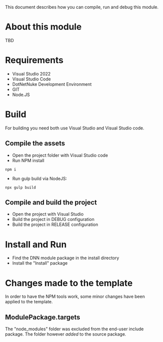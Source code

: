 This document describes how you can compile, run and debug this module.

# About this module
TBD

# Requirements
- Visual Studio 2022
- Visual Studio Code
- DotNetNuke Development Environment
- GIT
- Node.JS

# Build
For building you need both use Visual Studio and Visual Studio code.

## Compile the assets
- Open the project folder with Visual Studio code
- Run NPM install

```
npm i
```

- Run gulp build via NodeJS:

```
npx gulp build
```

## Compile and build the project
- Open the project with Visual Studio
- Build the project in DEBUG configuration
- Build the project in RELEASE configuration

# Install and Run
- Find the DNN module package in the install directory
- Install the "Install" package

# Changes made to the template
In order to have the NPM tools work, some minor changes have been applied to the template.

## ModulePackage.targets
The "node_modules" folder was excluded from the end-user include package. The folder however _added_ to the source package.